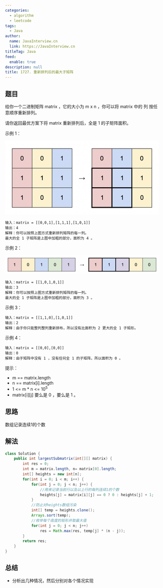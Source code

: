 ```yaml
---
categories: 
  - algorithm
  - leetcode
tags: 
  - Java
author: 
  name: JavaInterview.cn
  link: https://JavaInterview.cn
titleTag: Java
feed: 
  enable: true
description: null
title: 1727. 重新排列后的最大子矩阵
---
```


## 题目
给你一个二进制矩阵 matrix ，它的大小为 m x n ，你可以将 matrix 中的 列 按任意顺序重新排列。

请你返回最优方案下将 matrix 重新排列后，全是 1 的子矩阵面积。



示例 1：

![screenshot-2020-12-30-at-40536-pm.png](../../../media/pictures/leetcode/screenshot-2020-12-30-at-40536-pm.png)

    输入：matrix = [[0,0,1],[1,1,1],[1,0,1]]
    输出：4
    解释：你可以按照上图方式重新排列矩阵的每一列。
    最大的全 1 子矩阵是上图中加粗的部分，面积为 4 。
示例 2：

![screenshot-2020-12-30-at-40852-pm.png](../../../media/pictures/leetcode/screenshot-2020-12-30-at-40852-pm.png)
    
    输入：matrix = [[1,0,1,0,1]]
    输出：3
    解释：你可以按照上图方式重新排列矩阵的每一列。
    最大的全 1 子矩阵是上图中加粗的部分，面积为 3 。
示例 3：

    输入：matrix = [[1,1,0],[1,0,1]]
    输出：2
    解释：由于你只能整列整列重新排布，所以没有比面积为 2 更大的全 1 子矩形。
示例 4：

    输入：matrix = [[0,0],[0,0]]
    输出：0
    解释：由于矩阵中没有 1 ，没有任何全 1 的子矩阵，所以面积为 0 。


提示：

* m == matrix.length
* n == matrix[i].length
* 1 <= m * n <= 10<sup>5</sup>
* matrix[i][j] 要么是 0 ，要么是 1 。



## 思路

数组记录连续1的个数

## 解法
```java
class Solution {
    public int largestSubmatrix(int[][] matrix) {
        int res = 0;
        int m = matrix.length, n= matrix[0].length;
        int[] heights = new int[n];
        for(int i = 0; i < m; i++) {
            for(int j = 0; j < n; j++) {
                //用来记录当前行以及以上行的每列连续1的个数
                heights[j] = matrix[i][j] == 0 ? 0 : heights[j] + 1;
            }
            //防止对heights数组污染
            int[] temp = heights.clone();
            Arrays.sort(temp);
            //枚举每个高度的矩形并取最大值
            for(int j = 0; j < n; j++)
                res = Math.max(res, temp[j] * (n - j));
        }
        return res;
    }
}

```

## 总结

- 分析出几种情况，然后分别对各个情况实现 
